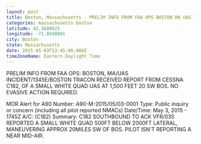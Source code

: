 ```yaml
---
layout: post
title: Boston, Massachusetts - PRELIM INFO FROM FAA OPS BOSTON MA UAS INCIDENT 1345E BOSTON TRACON RECEIVED REPORT FROM
categories: massachusetts boston
latitude: 42.3600825
longitude: -71.0588801
city: Boston
state: Massachusetts
date: 2015-05-03T13:45:00.000Z
timeZoneName: Eastern Daylight Time
---
```


PRELIM INFO FROM FAA OPS: BOSTON, MA/UAS INCIDENT/1345E/BOSTON TRACON RECEIVED REPORT FROM CESSNA C182, OF A SMALL WHITE QUAD UAS AT 1,500 FEET 20 SW BOS. NO EVASIVE ACTION REQUIRED.

MOR Alert for A90
Number: A90-M-2015/05/03-0001
Type: Public inquiry or concern (including all pilot reported NMACs)
Date/Time: May 3, 2015 - 1745Z
A/C: (C182)
Summary: C182 SOUTHBOUND TO ACK VFR/035 REPORTED A SMALL WHITE QUAD 500FT BELOW 2000FT LATERAL, MANEUVERING APPROX 20MILES SW OF BOS. PILOT ISN'T REPORTING A NEAR MID-AIR.